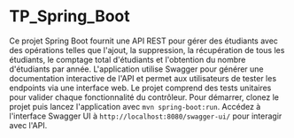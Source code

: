 # TP_Spring_Boot
Ce projet Spring Boot fournit une API REST pour gérer des étudiants avec des opérations telles que l'ajout, la suppression, la récupération de tous les étudiants, le comptage total d'étudiants et l'obtention du nombre d'étudiants par année. L'application utilise Swagger pour générer une documentation interactive de l'API et permet aux utilisateurs de tester les endpoints via une interface web. Le projet comprend des tests unitaires pour valider chaque fonctionnalité du contrôleur. Pour démarrer, clonez le projet puis lancez l'application avec `mvn spring-boot:run`. Accédez à l'interface Swagger UI à `http://localhost:8080/swagger-ui/` pour interagir avec l'API.
